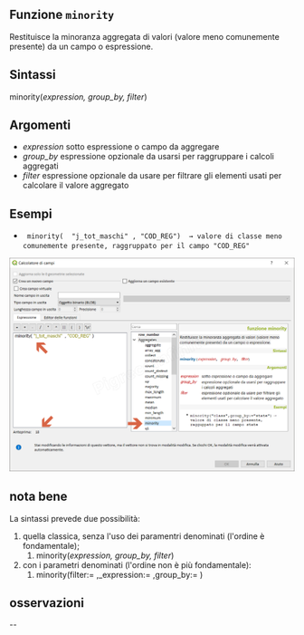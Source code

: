 ## Funzione `minority`

Restituisce la minoranza aggregata di valori (valore meno comunemente presente) da un campo o espressione.

## Sintassi

minority(_expression, group_by, filter_)

## Argomenti

* _expression_ sotto espressione o campo da aggregare
* _group_by_ espressione opzionale da usarsi per raggruppare i calcoli aggregati
* _filter_ espressione opzionale da usare per filtrare gli elementi usati per calcolare il valore aggregato

## Esempi

* ` minority(  "j_tot_maschi" , "COD_REG")  → valore di classe meno comunemente presente, raggruppato per il campo "COD_REG"`

![](/img/aggregates/minority/minority1.png)

## nota bene

La sintassi prevede due possibilità:
1. quella classica, senza l'uso dei paramentri denominati (l'ordine è fondamentale);
    1. minority(_expression, group_by, filter_)
2. con i parametri denominati (l'ordine non è più fondamentale): 
    1. minority(filter:= ,_expression:= ,group_by:= )

## osservazioni

--